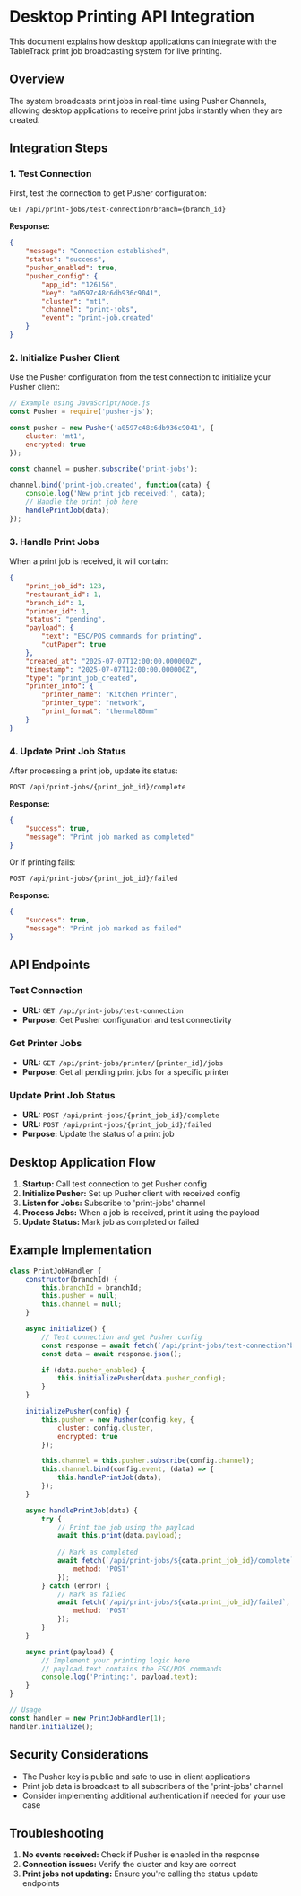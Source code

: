 # Desktop Printing API Integration

This document explains how desktop applications can integrate with the TableTrack print job broadcasting system for live printing.

## Overview

The system broadcasts print jobs in real-time using Pusher Channels, allowing desktop applications to receive print jobs instantly when they are created.

## Integration Steps

### 1. Test Connection

First, test the connection to get Pusher configuration:

```http
GET /api/print-jobs/test-connection?branch={branch_id}
```


**Response:**
```json
{
    "message": "Connection established",
    "status": "success",
    "pusher_enabled": true,
    "pusher_config": {
        "app_id": "126156",
        "key": "a0597c48c6db936c9041",
        "cluster": "mt1",
        "channel": "print-jobs",
        "event": "print-job.created"
    }
}
```

### 2. Initialize Pusher Client

Use the Pusher configuration from the test connection to initialize your Pusher client:

```javascript
// Example using JavaScript/Node.js
const Pusher = require('pusher-js');

const pusher = new Pusher('a0597c48c6db936c9041', {
    cluster: 'mt1',
    encrypted: true
});

const channel = pusher.subscribe('print-jobs');

channel.bind('print-job.created', function(data) {
    console.log('New print job received:', data);
    // Handle the print job here
    handlePrintJob(data);
});
```

### 3. Handle Print Jobs

When a print job is received, it will contain:

```json
{
    "print_job_id": 123,
    "restaurant_id": 1,
    "branch_id": 1,
    "printer_id": 1,
    "status": "pending",
    "payload": {
        "text": "ESC/POS commands for printing",
        "cutPaper": true
    },
    "created_at": "2025-07-07T12:00:00.000000Z",
    "timestamp": "2025-07-07T12:00:00.000000Z",
    "type": "print_job_created",
    "printer_info": {
        "printer_name": "Kitchen Printer",
        "printer_type": "network",
        "print_format": "thermal80mm"
    }
}
```

### 4. Update Print Job Status

After processing a print job, update its status:

```http
POST /api/print-jobs/{print_job_id}/complete
```

**Response:**
```json
{
    "success": true,
    "message": "Print job marked as completed"
}
```

Or if printing fails:

```http
POST /api/print-jobs/{print_job_id}/failed
```

**Response:**
```json
{
    "success": true,
    "message": "Print job marked as failed"
}
```

## API Endpoints

### Test Connection
- **URL:** `GET /api/print-jobs/test-connection`
- **Purpose:** Get Pusher configuration and test connectivity

### Get Printer Jobs
- **URL:** `GET /api/print-jobs/printer/{printer_id}/jobs`
- **Purpose:** Get all pending print jobs for a specific printer

### Update Print Job Status
- **URL:** `POST /api/print-jobs/{print_job_id}/complete`
- **URL:** `POST /api/print-jobs/{print_job_id}/failed`
- **Purpose:** Update the status of a print job

## Desktop Application Flow

1. **Startup:** Call test connection to get Pusher config
2. **Initialize Pusher:** Set up Pusher client with received config
3. **Listen for Jobs:** Subscribe to 'print-jobs' channel
4. **Process Jobs:** When a job is received, print it using the payload
5. **Update Status:** Mark job as completed or failed

## Example Implementation

```javascript
class PrintJobHandler {
    constructor(branchId) {
        this.branchId = branchId;
        this.pusher = null;
        this.channel = null;
    }

    async initialize() {
        // Test connection and get Pusher config
        const response = await fetch(`/api/print-jobs/test-connection?branch=${this.branchId}`);
        const data = await response.json();

        if (data.pusher_enabled) {
            this.initializePusher(data.pusher_config);
        }
    }

    initializePusher(config) {
        this.pusher = new Pusher(config.key, {
            cluster: config.cluster,
            encrypted: true
        });

        this.channel = this.pusher.subscribe(config.channel);
        this.channel.bind(config.event, (data) => {
            this.handlePrintJob(data);
        });
    }

    async handlePrintJob(data) {
        try {
            // Print the job using the payload
            await this.print(data.payload);
            
            // Mark as completed
            await fetch(`/api/print-jobs/${data.print_job_id}/complete`, {
                method: 'POST'
            });
        } catch (error) {
            // Mark as failed
            await fetch(`/api/print-jobs/${data.print_job_id}/failed`, {
                method: 'POST'
            });
        }
    }

    async print(payload) {
        // Implement your printing logic here
        // payload.text contains the ESC/POS commands
        console.log('Printing:', payload.text);
    }
}

// Usage
const handler = new PrintJobHandler(1);
handler.initialize();
```

## Security Considerations

- The Pusher key is public and safe to use in client applications
- Print job data is broadcast to all subscribers of the 'print-jobs' channel
- Consider implementing additional authentication if needed for your use case

## Troubleshooting

1. **No events received:** Check if Pusher is enabled in the response
2. **Connection issues:** Verify the cluster and key are correct
3. **Print jobs not updating:** Ensure you're calling the status update endpoints 
